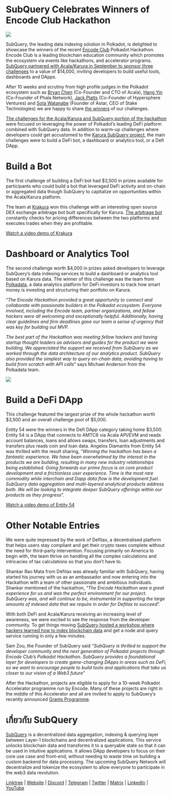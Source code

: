 # SubQuery Celebrates Winners of Encode Club Hackathon

![](https://miro.medium.com/max/1400/1*KSv8qczywRPCEvWXeYiDNA.png)

SubQuery, the leading data indexing solution in Polkadot, is delighted to showcase the winners of the recent  [Encode Club](https://www.encode.club/)  Polkadot Hackathon. Encode Club is a leading blockchain education community which promotes the ecosystem via events like hackathons, and accelerator programs.  [SubQuery partnered with Acala/Karura in September to sponsor three challenges](https://subquery.medium.com/september-2021-recap-783b9b574b42)  to a value of $14,000, inviting developers to build useful tools, dashboards and DApps.

After 10 weeks and scrutiny from high  profile judges in the Polkadot ecosystem such as  [Bryan Chen](https://twitter.com/XiliangChen)  (Co-Founder and CTO of Acala),  [Hang Yin](https://twitter.com/bgmshana)  (Co-Founder of Phala Network),  [Jack Platts](https://twitter.com/jackbplatts)  (Co-Founder of Hypersphere Ventures) and  [Sota Watanabe](https://twitter.com/WatanabeSota)  (Founder of Astar, CEO of Stake Technologies) we are happy to share  [the winners](https://medium.com/encode-club/polkadot-hack-finale-prizewinners-and-summary-931627c64d9)  of our challenges.

[The challenges for the Acala/Karura and SubQuery portion of the hackathon](https://medium.com/encode-club/polkadot-hack-challenges-7cfeba1a4c0e)  were focused on leveraging the power of Polkadot’s leading DeFi platform combined with SubQuery data. In addition to warm-up challenges where developers could get accustomed to the  [Karura SubQuery project](https://explorer.subquery.network/subquery/AcalaNetwork/karura), the main challenges were to build a DeFi bot, a dashboard or analytics tool, or a Defi DApp.

# Build a Bot

The first challenge of building a DeFi bot had $3,500 in prizes available for participants who could build a bot that leveraged DeFi activity and on-chain or aggregated data though SubQuery to capitalize on opportunities within the Acala/Karura platform.

The team at  [Krakura](https://github.com/houtenbos/krakura-bot)  won this challenge with an interesting open source DEX exchange arbitrage bot built specifically for Karura.  [The arbitrage bot](https://github.com/houtenbos/krakura-bot)  constantly checks for pricing differences between the two platforms and executes trades when they are profitable.

[Watch a video demo of Krakura](https://youtu.be/G7TNTzMDijU)

# Dashboard or Analytics Tool

The second challenge worth $4,000 in prizes asked developers to leverage SubQuery’s data indexing services to build a dashboard or analytics tool based on Karura data. The winner of this challenge was the team from  [Polkadata](https://www.polkadata.xyz/), a data analytics platform for DeFi investors to track how smart money is investing and structuring their portfolio on Karura.

“_The Encode Hackathon provided a great opportunity to connect and collaborate with passionate builders in the Polkadot ecosystem. Everyone involved, including the Encode team, partner organizations, and fellow hackers were all welcoming and exceptionally helpful. Additionally, having clear guidelines and firm deadlines gave our team a sense of urgency that was key for building out MVP._

_The best part of the Hackathon was meeting fellow hackers and having startup thought leaders as advisors and guides for the product we were building. We appreciated the support we received from SubQuery as we worked through the data architecture of our analytics product. SubQuery also provided the simplest way to query on-chain data, avoiding having to build from scratch with API calls_” says Michael Anderson from the Polkadata team.

![](https://miro.medium.com/max/1400/0*o01LCEIOu-FyUOWx)

# Build a DeFi DApp

This challenge featured the largest prize of the whole hackathon worth $3,500 and an overall challenge pool of $5,000.

Entity 54 were the winners in the Defi DApp category taking home $3,500. Entity 54 is a DApp that connects to AMTC6 via Acala API/EVM and reads account balances, loans and allows swaps, transfers, loan adjustments and transfers plus reads coin and loan data. Angelos Diamantis from Entity 54 was thrilled with the result sharing, “_Winning the hackathon has been a fantastic experience. We have been overwhelmed by the interest in the products we are building, resulting in many new industry relationships being established. Going forwards our prime focus is on core product development and a frictionless user experience. Time is the most rare commodity while interchain and Dapp data flow is the development fuel. SubQuery data aggregation and multi-layered analytical products address both. We will be looking to integrate deeper SubQuery offerings within our products as they progress_”.

[Watch a video demo of Entity 54](https://youtu.be/fU1BRVOtx2o)

# Other Notable Entries

We were quite impressed by the work of Defitax, a decentralised platform that helps users stay compliant and get their crypto taxes complete without the need for third-party intervention. Focusing primarily on America to begin with, the team thrive on handling all the complex calculations and intricacies of tax calculations so that you don’t have to.

Shankar Rao Mata from Defitax was already familiar with SubQuery, having started his journey with us as an ambassador and now entering into the Hackathon with a team of other passionate and ambitious individuals. Shankar mentioned of the hackathon, “_The Encode Hackathon was a great experience for us and was the perfect environment for our project. SubQuery was, and will continue to be, instrumental in supporting the large amounts of indexed data that we require in order for Defitax to succeed_”.

With both DeFi and Acala/Karura receiving an increasing level of awareness, we were excited to see the response from the developer community. To get things moving  [SubQuery hosted a workshop where hackers learned how to index blockchain data](https://www.youtube.com/watch?v=QUtWC_LZM8Q)  and get a node and query service running in only a few minutes.

Sam Zou, the Founder of SubQuery said  _“SubQuery is thrilled to support the developer community and the next generation of Polkadot projects through Encode Club’s Polkadot Hackathon. SubQuery provides a foundational layer for developers to create game-changing DApps in areas such as DeFi, so we want to encourage people to build tools and applications that take us closer to our vision of a Web3 future”_

After the Hackathon, projects are eligible to apply for a 10-week Polkadot Accelerator programme run by Encode. Many of these projects are right in the middle of this Accelerator and all are invited to apply to SubQuery’s recently announced  [Grants Programme](https://subquery.network/grants).

# เกี่ยวกับ SubQuery

[SubQuery](https://subquery.network/)  is a decentralized data aggregation, indexing & querying layer between Layer-1 blockchains and decentralized applications. This service unlocks blockchain data and transforms it to a queryable state so that it can be used in intuitive applications. It allows DApp developers to focus on their core use case and front-end, without needing to waste time on building a custom backend for data processing. The upcoming SubQuery Network will decentralize and tokenize the ecosystem to allow everyone to participate in the web3 data revolution.

[Linktree](https://linktr.ee/subquerynetwork)  |  [Website](https://subquery.network/)  |  [Discord](https://discord.com/invite/78zg8aBSMG)  |  [Telegram](https://t.me/subquerynetwork)  |  [Twitter](https://twitter.com/subquerynetwork)  |  [Matrix](https://matrix.to/#/#subquery:matrix.org)  |  [LinkedIn](https://www.linkedin.com/company/subquery)  |  [YouTube](https://www.youtube.com/channel/UCi1a6NUUjegcLHDFLr7CqLw)
